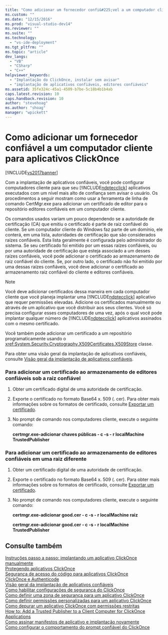 ```yaml
---
title: "Como adicionar um fornecedor confi&#225;vel a um computador cliente para aplicativos ClickOnce | Microsoft Docs"
ms.custom: ""
ms.date: "12/15/2016"
ms.prod: "visual-studio-dev14"
ms.reviewer: ""
ms.suite: ""
ms.technology: 
  - "vs-ide-deployment"
ms.tgt_pltfrm: ""
ms.topic: "article"
dev_langs: 
  - "VB"
  - "CSharp"
  - "C++"
helpviewer_keywords: 
  - "Implantação do ClickOnce, instalar sem avisar"
  - "implantação de aplicativos confiáveis, editores confiáveis"
ms.assetid: 35fe324c-45a1-4509-b7be-5c18b4b1b4ab
caps.latest.revision: 10
caps.handback.revision: 10
author: "stevehoag"
ms.author: "shoag"
manager: "wpickett"
---
```

# Como adicionar um fornecedor confi&#225;vel a um computador cliente para aplicativos ClickOnce
[!INCLUDE[vs2017banner](../code-quality/includes/vs2017banner.md)]

Com a implantação de aplicativos confiáveis, você pode configurar computadores cliente para que seu [!INCLUDE[ndptecclick](../deployment/includes/ndptecclick_md.md)] aplicativos executados com um nível mais alto de confiança sem avisar o usuário. Os procedimentos a seguir mostram como usar a ferramenta de linha de comando CertMgr.exe para adicionar um certificado de editor para o repositório editores confiáveis em um computador cliente.  
  
 Os comandos usados variam um pouco dependendo se a autoridade de certificação \(CA\) que emitiu o certificado é parte de raiz confiável do cliente. Se um computador cliente do Windows faz parte de um domínio, ele conterá, em uma lista, autoridades de certificação que são considerados raízes confiáveis. Esta lista geralmente é configurada pelo administrador do sistema. Se seu certificado foi emitido por um essas raízes confiáveis, ou por uma autoridade de certificação que esteja associado a um desses raízes confiáveis, você pode adicionar o certificado ao armazenamento de raiz confiável do cliente. Se, por outro lado, o certificado não foi emitido por uma dessas raízes confiáveis, você deve adicionar o certificado ao armazenamento raiz confiável do cliente e editores confiáveis.  
  
> [!NOTE]
>  Você deve adicionar certificados dessa maneira em cada computador cliente que você planeja implantar uma [!INCLUDE[ndptecclick](../deployment/includes/ndptecclick_md.md)] aplicativo que requer permissões elevadas. Adicione os certificados manualmente ou através de um aplicativo que você distribuir aos seus clientes. Você só precisa configurar esses computadores de uma vez, após o qual você pode implantar qualquer número de [!INCLUDE[ndptecclick](../deployment/includes/ndptecclick_md.md)] aplicativos assinados com o mesmo certificado.  
  
 Você também pode adicionar um certificado a um repositório programaticamente usando o <xref:System.Security.Cryptography.X509Certificates.X509Store> classe.  
  
 Para obter uma visão geral da implantação de aplicativos confiáveis, consulte [Visão geral da implantação de aplicativos confiáveis](../deployment/trusted-application-deployment-overview.md).  
  
### Para adicionar um certificado ao armazenamento de editores confiáveis sob a raiz confiável  
  
1.  Obter um certificado digital de uma autoridade de certificação.  
  
2.  Exporte o certificado no formato Base64 x. 509 \(. cer\). Para obter mais informações sobre os formatos de certificado, consulte [Exportar um certificado](http://go.microsoft.com/fwlink/?LinkId=164793).  
  
3.  No prompt de comando nos computadores cliente, execute o seguinte comando:  
  
     **certmgr.exe\-adicionar chaves públicas \- c \-s \- r localMachine TrustedPublisher**  
  
### Para adicionar um certificado ao armazenamento de editores confiáveis em uma raiz diferente  
  
1.  Obter um certificado digital de uma autoridade de certificação.  
  
2.  Exporte o certificado no formato Base64 x. 509 \(. cer\). Para obter mais informações sobre os formatos de certificado, consulte [Exportar um certificado](http://go.microsoft.com/fwlink/?LinkId=164793).  
  
3.  No prompt de comando nos computadores cliente, execute o seguinte comando:  
  
     **certmgr.exe\-adicionar good.cer \- c \-s \- r localMachine raiz**  
  
     **certmgr.exe\-adicionar good.cer \- c \-s \- r localMachine TrustedPublisher**  
  
## Consulte também  
 [Instruções passo a passo: implantando um aplicativo ClickOnce manualmente](../deployment/walkthrough-manually-deploying-a-clickonce-application.md)   
 [Protegendo aplicativos ClickOnce](../deployment/securing-clickonce-applications.md)   
 [Segurança de acesso do código para aplicativos ClickOnce](../deployment/code-access-security-for-clickonce-applications.md)   
 [ClickOnce e Authenticode](../deployment/clickonce-and-authenticode.md)   
 [Visão geral da implantação de aplicativos confiáveis](../deployment/trusted-application-deployment-overview.md)   
 [Como habilitar configurações de segurança do ClickOnce](../deployment/how-to-enable-clickonce-security-settings.md)   
 [Como definir uma zona de segurança para um aplicativo ClickOnce](../deployment/how-to-set-a-security-zone-for-a-clickonce-application.md)   
 [Como definir permissões personalizadas para um aplicativo ClickOnce](../deployment/how-to-set-custom-permissions-for-a-clickonce-application.md)   
 [Como depurar um aplicativo ClickOnce com permissões restritas](../deployment/how-to-debug-a-clickonce-application-with-restricted-permissions.md)   
 [How to: Add a Trusted Publisher to a Client Computer for ClickOnce Applications](../deployment/how-to-add-a-trusted-publisher-to-a-client-computer-for-clickonce-applications.md)   
 [Como assinar manifestos de aplicativo e implantação novamente](../deployment/how-to-re-sign-application-and-deployment-manifests.md)   
 [Como configurar o comportamento do prompt confiável do ClickOnce](../deployment/how-to-configure-the-clickonce-trust-prompt-behavior.md)